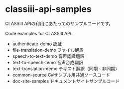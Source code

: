 # classiii-api-samples
CLASSIII APIの利用にあたってのサンプルコードです。

Code examples for CLASSⅢ API.

- authenticate-demo  認証
- file-translation-demo ファイル翻訳
- speech-to-text-demo 音声認識翻訳
- text-to-speech-temo 音声合成翻訳
- text-translation-demo テキスト翻訳（同期・非同期）
- common-source C#サンプル用共通ソースコード
- doc-site-samples ドキュメントサイトサンプルコード
